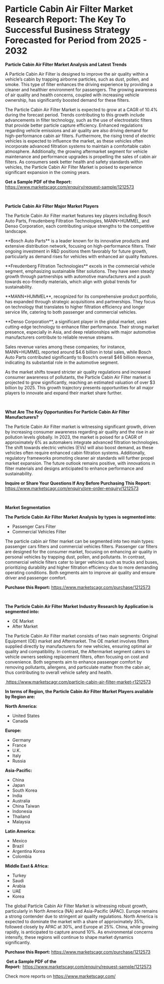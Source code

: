 <p><h1>Particle Cabin Air Filter Market Research Report: The Key To Successful Business Strategy Forecasted for Period from 2025 - 2032</h1></p><p><strong>Particle Cabin Air Filter Market Analysis and Latest Trends</strong></p>
<p><p>A Particle Cabin Air Filter is designed to improve the air quality within a vehicle’s cabin by trapping airborne particles, such as dust, pollen, and smoke. This type of filter enhances the driving experience by providing a cleaner and healthier environment for passengers. The growing awareness of air quality and health concerns, coupled with increasing vehicle ownership, has significantly boosted demand for these filters.</p><p>The Particle Cabin Air Filter Market is expected to grow at a CAGR of 10.4% during the forecast period. Trends contributing to this growth include advancements in filter technology, such as the use of electrostatic filters that provide better particle capture efficiency. Enhanced regulations regarding vehicle emissions and air quality are also driving demand for high-performance cabin air filters. Furthermore, the rising trend of electric vehicles is expected to influence the market, as these vehicles often incorporate advanced filtration systems to maintain a comfortable cabin atmosphere. Additionally, the growing aftermarket segment for vehicle maintenance and performance upgrades is propelling the sales of cabin air filters. As consumers seek better health and safety standards within vehicles, the Particle Cabin Air Filter Market is poised to experience significant expansion in the coming years.</p></p>
<p><strong>Get a Sample PDF of the Report:&nbsp;</strong> <a href="https://www.marketscagr.com/enquiry/request-sample/1212573?utm_campaign=3127&utm_medium=2&utm_source=Github&utm_content=ia&utm_term=24032025&utm_id=particle-cabin-air-filter">https://www.marketscagr.com/enquiry/request-sample/1212573</a></p>
<p>&nbsp;</p>
<p><strong>Particle Cabin Air Filter Major Market Players</strong></p>
<p><p>The Particle Cabin Air Filter market features key players including Bosch Auto Parts, Freudenberg Filtration Technologies, MANN+HUMMEL, and Denso Corporation, each contributing unique strengths to the competitive landscape. </p><p>**Bosch Auto Parts** is a leader known for its innovative products and extensive distribution network, focusing on high-performance filters. Their ongoing investment in R&D positions them favorably for future growth, particularly as demand rises for vehicles with enhanced air quality features. </p><p>**Freudenberg Filtration Technologies** excels in the commercial vehicle segment, emphasizing sustainable filter solutions. They have seen steady growth through partnerships with automotive manufacturers and a push towards eco-friendly materials, which align with global trends for sustainability. </p><p>**MANN+HUMMEL**, recognized for its comprehensive product portfolio, has expanded through strategic acquisitions and partnerships. They focus on technology that translates to higher filtration efficiency and longer service life, catering to both passenger and commercial vehicles. </p><p>**Denso Corporation**, a significant player in the global market, uses cutting-edge technology to enhance filter performance. Their strong market presence, especially in Asia, and deep relationships with major automotive manufacturers contribute to reliable revenue streams.</p><p>Sales revenue varies among these companies; for instance, MANN+HUMMEL reported around $4.6 billion in total sales, while Bosch Auto Parts contributed significantly to Bosch’s overall $46 billion revenue, indicating its substantial role in the automotive segment.</p><p>As the market shifts toward stricter air quality regulations and increased consumer awareness of pollutants, the Particle Cabin Air Filter market is projected to grow significantly, reaching an estimated valuation of over $3 billion by 2025. This growth trajectory presents opportunities for all major players to innovate and expand their market share further.</p></p>
<p>&nbsp;</p>
<p><strong>What Are The Key Opportunities For Particle Cabin Air Filter Manufacturers?</strong></p>
<p><p>The Particle Cabin Air Filter market is witnessing significant growth, driven by increasing consumer awareness regarding air quality and the rise in air pollution levels globally. In 2023, the market is poised for a CAGR of approximately 6% as automakers integrate advanced filtration technologies. The shift towards electric vehicles (EVs) will also boost demand, as these vehicles often require enhanced cabin filtration systems. Additionally, regulatory frameworks promoting cleaner air standards will further propel market expansion. The future outlook remains positive, with innovations in filter materials and designs anticipated to enhance performance and sustainability.</p></p>
<p><strong>Inquire or Share Your Questions If Any Before Purchasing This Report:</strong> <a href="https://www.marketscagr.com/enquiry/pre-order-enquiry/1212573?utm_campaign=3127&utm_medium=2&utm_source=Github&utm_content=ia&utm_term=24032025&utm_id=particle-cabin-air-filter">https://www.marketscagr.com/enquiry/pre-order-enquiry/1212573</a></p>
<p>&nbsp;</p>
<p><strong>Market Segmentation</strong></p>
<p><strong>The Particle Cabin Air Filter Market Analysis by types is segmented into:</strong></p>
<p><ul><li>Passenger Cars Filter</li><li>Commercial Vehicles Filter</li></ul></p>
<p><p>The particle cabin air filter market can be segmented into two main types: passenger cars filters and commercial vehicles filters. Passenger car filters are designed for the consumer market, focusing on enhancing air quality in personal vehicles by trapping dust, pollen, and pollutants. In contrast, commercial vehicle filters cater to larger vehicles such as trucks and buses, prioritizing durability and higher filtration efficiency due to more demanding operating conditions. Both segments aim to improve air quality and ensure driver and passenger comfort.</p></p>
<p><strong>Purchase this Report:&nbsp;</strong><a href="https://www.marketscagr.com/purchase/1212573?utm_campaign=3127&utm_medium=2&utm_source=Github&utm_content=ia&utm_term=24032025&utm_id=particle-cabin-air-filter">https://www.marketscagr.com/purchase/1212573</a></p>
<p>&nbsp;</p>
<p><strong>The Particle Cabin Air Filter Market Industry Research by Application is segmented into:</strong></p>
<p><ul><li>OE Market</li><li>After Market</li></ul></p>
<p><p>The Particle Cabin Air Filter market consists of two main segments: Original Equipment (OE) market and Aftermarket. The OE market involves filters supplied directly by manufacturers for new vehicles, ensuring optimal air quality and compatibility. In contrast, the Aftermarket segment caters to vehicle owners seeking replacement filters, often focusing on cost and convenience. Both segments aim to enhance passenger comfort by removing pollutants, allergens, and particulate matter from the cabin air, thus contributing to overall vehicle safety and health.</p></p>
<p><a href="https://www.marketscagr.com/particle-cabin-air-filter-market-r1212573?utm_campaign=3127&utm_medium=2&utm_source=Github&utm_content=ia&utm_term=24032025&utm_id=particle-cabin-air-filter">&nbsp;https://www.marketscagr.com/particle-cabin-air-filter-market-r1212573</a></p>
<p><strong>In terms of Region, the Particle Cabin Air Filter Market Players available by Region are:</strong></p>
<p>
    <p> <strong> North America: </strong>
        <ul>
            <li>United States</li>
            <li>Canada</li>
        </ul>
        </p> 
    <p> <strong> Europe: </strong>
        <ul>
            <li>Germany</li>
            <li>France</li>
            <li>U.K.</li>
            <li>Italy</li>
            <li>Russia</li>
        </ul>
        </p> 
    <p> <strong> Asia-Pacific: </strong>
        <ul>
            <li>China</li>
            <li>Japan</li>
            <li>South Korea</li>
            <li>India</li>
            <li>Australia</li>
            <li>China Taiwan</li>
            <li>Indonesia</li>
            <li>Thailand</li>
            <li>Malaysia</li>
        </ul>
        </p> 
    <p> <strong> Latin America: </strong>
        <ul>
            <li>Mexico</li>
            <li>Brazil</li>
            <li>Argentina Korea</li>
            <li>Colombia</li>
        </ul>
        </p> 
    <p> <strong> Middle East & Africa: </strong>
        <ul>
            <li>Turkey</li>
            <li>Saudi</li>
            <li>Arabia</li>
            <li>UAE</li>
            <li>Korea</li>
        </ul>
    </p>
    </p>
<p><p>The global Particle Cabin Air Filter Market is witnessing robust growth, particularly in North America (NA) and Asia-Pacific (APAC). Europe remains a strong contender due to stringent air quality regulations. North America is expected to dominate the market with a share of approximately 35%, followed closely by APAC at 30%, and Europe at 25%. China, while growing rapidly, is anticipated to capture around 10%. As environmental concerns intensify, these regions will continue to shape market dynamics significantly.</p></p>
<p><strong>Purchase this Report: </strong><a href="https://www.marketscagr.com/purchase/1212573?utm_campaign=3127&utm_medium=2&utm_source=Github&utm_content=ia&utm_term=24032025&utm_id=particle-cabin-air-filter">https://www.marketscagr.com/purchase/1212573</a></p>
<p>&nbsp;<strong>Get a Sample PDF of the Report:&nbsp;&nbsp;</strong><a href="https://www.marketscagr.com/enquiry/request-sample/1212573?utm_campaign=3127&utm_medium=2&utm_source=Github&utm_content=ia&utm_term=24032025&utm_id=particle-cabin-air-filter">https://www.marketscagr.com/enquiry/request-sample/1212573</a></p>
<p><strong></strong></p>
<p>Check more reports on <a href="https://www.marketscagr.com/?utm_campaign=3127&utm_medium=2&utm_source=Github&utm_content=ia&utm_term=24032025&utm_id=particle-cabin-air-filter">https://www.marketscagr.com/</a></p>